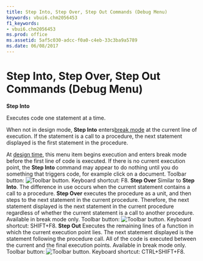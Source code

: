 ```yaml
---
title: Step Into, Step Over, Step Out Commands (Debug Menu)
keywords: vbui6.chm2056453
f1_keywords:
- vbui6.chm2056453
ms.prod: office
ms.assetid: 5af5c030-adcc-f0a0-c4eb-33c3ba9a5789
ms.date: 06/08/2017
---
```



# Step Into, Step Over, Step Out Commands (Debug Menu)

 **Step Into**

Executes code one statement at a time.

When not in design mode, **Step Into** enters[break mode](vbe-glossary.md) at the current line of execution. If the statement is a call to a procedure, the next statement displayed is the first statement in the procedure.

At [design time](vbe-glossary.md), this menu item begins execution and enters break mode before the first line of code is executed.
If there is no current execution point, the **Step Into** command may appear to do nothing until you do something that triggers code, for example click on a document.
Toolbar button: 
![Toolbar button](images/tbr_stpi_ZA01201749.gif). Keyboard shortcut: F8.
 **Step Over**
Similar to **Step Into**. The difference in use occurs when the current statement contains a call to a procedure.
 **Step Over** executes the procedure as a unit, and then steps to the next statement in the current procedure. Therefore, the next statement displayed is the next statement in the current procedure regardless of whether the current statement is a call to another procedure. Available in break mode only.
Toolbar button: 
![Toolbar button](images/tbr_stpo_ZA01201750.gif). Keyboard shortcut: SHIFT+F8.
 **Step Out**
Executes the remaining lines of a function in which the current execution point lies. The next statement displayed is the statement following the procedure call. All of the code is executed between the current and the final execution points. Available in break mode only.
Toolbar button: 
![Toolbar button](images/tbr_stot_ZA01201748.gif). Keyboard shortcut: CTRL+SHIFT+F8.

